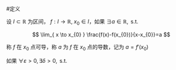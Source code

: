 #定义 

设 $I \subset \mathbb{R}$ 为区间， $f:I\to \mathbb{R}, \; x_{0}\in I$，如果 $\exists a \in \mathbb{R},\text{ s.t. }$

$$
\lim_{ x \to x_{0} } \frac{f(x)-f(x_{0})}{x-x_{0}}=a 
$$

称 $f$ 在 $x_{0}$ 点可导，称 $a$ 为 $f$ 在 $x_{0}$ 点的导数，记为 $a=f'(x_{0})$

如果 $\forall \varepsilon >0, \exists \delta>0,\text{ s.t. }$

